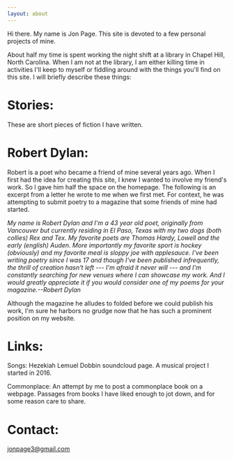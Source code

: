 ```yaml
---
layout: about
---
```


Hi there. My name is Jon Page. This site is devoted to a few personal projects of mine. 

About half my time is spent working the night shift at a library in Chapel Hill, North Carolina. When I am not at the library, I am either killing time in activities I'll keep to myself or fiddling around with the things you'll find on this site. I will briefly describe these things:

# Stories:
These are short pieces of fiction I have written.

# Robert Dylan:
Robert is a poet who became a friend of mine several years ago. When I first had the idea for creating this site, I knew I wanted to involve my friend's work. So I gave him half the space on the homepage. The following is an excerpt from a letter he wrote to me when we first met. For context, he was attempting to submit poetry to a magazine that some friends of mine had started.  

*My name is Robert Dylan and I'm a 43 year old poet, originally from Vancouver but currently residing in El Paso, Texas with my two dogs (both collies) Rex and Tex.  My favorite poets are Thomas Hardy, Lowell and the early (english) Auden.  More importantly my favorite sport is hockey (obviously) and my favorite meal is sloppy joe with applesauce. I've been writing poetry since I was 17 and though I've been published infrequently, the thrill of creation hasn't left --- I'm afraid it never will --- and I'm constantly searching for new venues where I can showcase my work.  And I would greatly appreciate it if you would consider one of my poems for your magazine.--Robert Dylan*

Although the magazine he alludes to folded before we could publish his work, I'm sure he harbors no grudge now that he has such a prominent position on my website. 

# Links:
Songs: Hezekiah Lemuel Dobbin soundcloud page. A musical project I started in 2016.   

Commonplace: An attempt by me to post a commonplace book on a webpage. Passages from books I have liked enough to jot down, and for some reason care to share.

# Contact:
jonpage3@gmail.com 



